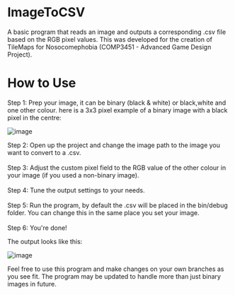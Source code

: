 # ImageToCSV
A basic program that reads an image and outputs a corresponding .csv file based on the RGB pixel values. This was developed for the creation of TileMaps for Nosocomephobia (COMP3451 - Advanced Game Design Project).

<h1>How to Use</h1>
Step 1: Prep your image, it can be binary (black & white) or black,white and one other colour. here is a 3x3 pixel example of a binary image with a black pixel in the centre:

![image](https://user-images.githubusercontent.com/47984645/145701127-b069a905-b312-43f8-a226-b5c6ba34602d.png)

Step 2: Open up the project and change the image path to the image you want to convert to a .csv. <br><br>
Step 3: Adjust the custom pixel field to the RGB value of the other colour in your image (if you used a non-binary image). <br><br>
Step 4: Tune the output settings to your needs. <br><br>
Step 5: Run the program, by default the .csv will be placed in the bin/debug folder. You can change this in the same place you set your image. <br><br>
Step 6: You're done! <br>

The output looks like this:

![image](https://user-images.githubusercontent.com/47984645/145701222-501ae356-0941-4c1f-bb8a-9c3f16ad360a.png)

Feel free to use this program and make changes on your own branches as you see fit. The program may be updated to handle more than just binary images in future.


